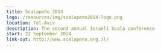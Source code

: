 ```yaml
---
title: Scalapeño 2014
logo: /resources/img/scalapeno2014-logo.png
location: Tel-Aviv
description: The second annual Israeli Scala conference
start: 22 September 2014
link-out: http://www.scalapeno.org.il/
---
```

